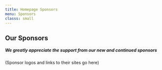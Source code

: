 ```yaml
---
title: Homepage Sponsors
menu: Sponsors
classs: small
---
```


## **Our Sponsors**
##### We greatly appreciate the support from our new and continued sponsors

(Sponsor logos and links to their sites go here)
